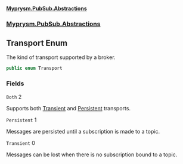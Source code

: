 #### [Myprysm.PubSub.Abstractions](index.md 'index')
### [Myprysm.PubSub.Abstractions](index.md#Myprysm.PubSub.Abstractions 'Myprysm.PubSub.Abstractions')

## Transport Enum

The kind of transport supported by a broker.

```csharp
public enum Transport
```
### Fields

<a name='Myprysm.PubSub.Abstractions.Transport.Both'></a>

`Both` 2

Supports both [Transient](Myprysm.PubSub.Abstractions.Transport.md#Myprysm.PubSub.Abstractions.Transport.Transient 'Myprysm.PubSub.Abstractions.Transport.Transient') and [Persistent](Myprysm.PubSub.Abstractions.Transport.md#Myprysm.PubSub.Abstractions.Transport.Persistent 'Myprysm.PubSub.Abstractions.Transport.Persistent') transports.

<a name='Myprysm.PubSub.Abstractions.Transport.Persistent'></a>

`Persistent` 1

Messages are persisted until a subscription is made to a topic.

<a name='Myprysm.PubSub.Abstractions.Transport.Transient'></a>

`Transient` 0

Messages can be lost when there is no subscription bound to a topic.